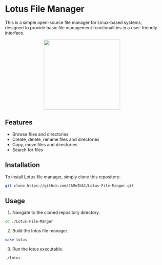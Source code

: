 # Lotus File Manager

This is a simple open-source file manager for Linux-based systems, designed to provide basic file management functionalities in a user-friendly interface.
<br>
<p align="center">
  <img width="250" height="230" src="https://github.com/JAMmIKA1/Lotus-File-Manager/assets/123016257/28cbf2d3-a376-4baa-86d8-adcc27501014">
</p>


## Features

- Browse files and directories
- Create, delete, rename files and directories
- Copy, move files and directories
- Search for files

## Installation

To install Lotus file manager, simply clone this repository:

```bash
git clone https://github.com/JAMmIKA1/Lotus-File-Manger.git
```

## Usage

1. Navigate to the cloned repository directory.
```bash
cd ./Lotus-File-Manger
```

2. Build the lotus file manager.

```bash
make lotus
```

3. Run the lotus executable.

```bash
./lotus
```
